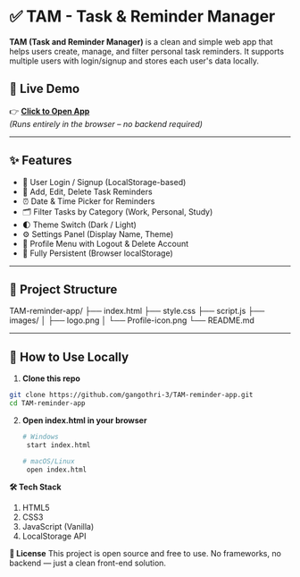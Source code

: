 # ✅ TAM - Task & Reminder Manager

**TAM (Task and Reminder Manager)** is a clean and simple web app that helps users create, manage, and filter personal task reminders. It supports multiple users with login/signup and stores each user's data locally.

## 🔗 Live Demo

👉 [**Click to Open App**](https://gangothri-3.github.io/TAM-reminder-app/)  
*(Runs entirely in the browser – no backend required)*

---

## ✨ Features

- 👤 User Login / Signup (LocalStorage-based)
- 📝 Add, Edit, Delete Task Reminders
- ⏰ Date & Time Picker for Reminders
- 🗂️ Filter Tasks by Category (Work, Personal, Study)
- 🌓 Theme Switch (Dark / Light)
- ⚙️ Settings Panel (Display Name, Theme)
- 👋 Profile Menu with Logout & Delete Account
- 💾 Fully Persistent (Browser localStorage)

---

## 📁 Project Structure

TAM-reminder-app/
├── index.html
├── style.css
├── script.js
├── images/
│ ├── logo.png
│ └── Profile-icon.png
└── README.md


---

## 🚀 How to Use Locally

1. **Clone this repo**
```bash
git clone https://github.com/gangothri-3/TAM-reminder-app.git
cd TAM-reminder-app
```

2. **Open index.html in your browser**
   ```bash
   # Windows
    start index.html

   # macOS/Linux
    open index.html
   ```

**🛠️ Tech Stack**
1. HTML5
2. CSS3
3. JavaScript (Vanilla)
4. LocalStorage API

**📄 License**
This project is open source and free to use. No frameworks, no backend — just a clean front-end solution.

